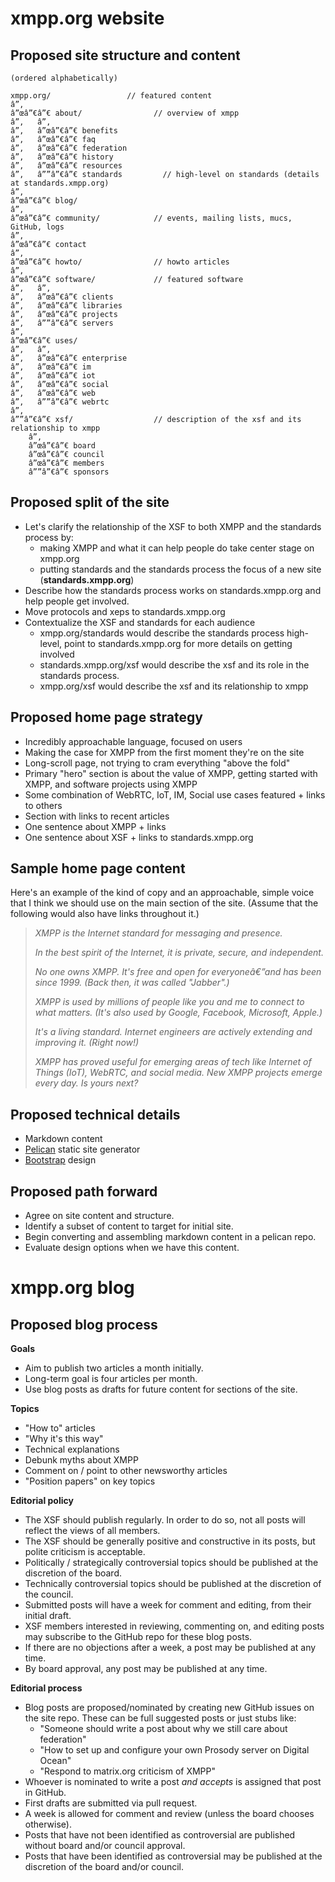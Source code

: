 # xmpp.org website

## Proposed site structure and content

```
(ordered alphabetically)

xmpp.org/                 // featured content
â”‚
â”œâ”€â”€ about/                // overview of xmpp
â”‚   â”‚
â”‚   â”œâ”€â”€ benefits
â”‚   â”œâ”€â”€ faq
â”‚   â”œâ”€â”€ federation
â”‚   â”œâ”€â”€ history
â”‚   â”œâ”€â”€ resources
â”‚   â””â”€â”€ standards         // high-level on standards (details at standards.xmpp.org)
â”‚
â”œâ”€â”€ blog/
â”‚
â”œâ”€â”€ community/            // events, mailing lists, mucs, GitHub, logs
â”‚
â”œâ”€â”€ contact
â”‚
â”œâ”€â”€ howto/                // howto articles
â”‚
â”œâ”€â”€ software/             // featured software
â”‚   â”‚
â”‚   â”œâ”€â”€ clients
â”‚   â”œâ”€â”€ libraries
â”‚   â”œâ”€â”€ projects
â”‚   â””â”€â”€ servers
â”‚
â”œâ”€â”€ uses/
â”‚   â”‚
â”‚   â”œâ”€â”€ enterprise
â”‚   â”œâ”€â”€ im
â”‚   â”œâ”€â”€ iot
â”‚   â”œâ”€â”€ social
â”‚   â”œâ”€â”€ web
â”‚   â””â”€â”€ webrtc
â”‚
â””â”€â”€ xsf/                  // description of the xsf and its relationship to xmpp
    â”‚
    â”œâ”€â”€ board
    â”œâ”€â”€ council
    â”œâ”€â”€ members
    â””â”€â”€ sponsors
```
## Proposed split of the site

- Let's clarify the relationship of the XSF to both XMPP and the standards process by:
  - making XMPP and what it can help people do take center stage on xmpp.org
  - putting standards and the standards process the focus of a new site (__standards.xmpp.org__)
- Describe how the standards process works on standards.xmpp.org and help people get involved.
- Move protocols and xeps to standards.xmpp.org
- Contextualize the XSF and standards for each audience
  - xmpp.org/standards would describe the standards process high-level, point to standards.xmpp.org for more details on getting involved
  - standards.xmpp.org/xsf would describe the xsf and its role in the standards process.
  - xmpp.org/xsf would describe the xsf and its relationship to xmpp

## Proposed home page strategy

- Incredibly approachable language, focused on users
- Making the case for XMPP from the first moment they're on the site
- Long-scroll page, not trying to cram everything "above the fold"
- Primary "hero" section is about the value of XMPP, getting started with XMPP, and software projects using XMPP
- Some combination of WebRTC, IoT, IM, Social use cases featured + links to others
- Section with links to recent articles
- One sentence about XMPP + links
- One sentence about XSF + links to standards.xmpp.org

## Sample home page content

Here's an example of the kind of copy and an approachable, simple voice that I think we should use on the main section of the site. (Assume that the following would also have links throughout it.)

> *XMPP is the Internet standard for messaging and presence.*
> 
> *In the best spirit of the Internet, it is private, secure, and independent.*
> 
> *No one owns XMPP. It's free and open for everyoneâ€”and has been since 1999. (Back then, it was called "Jabber".)*
> 
> *XMPP is used by millions of people like you and me to connect to what matters. (It's also used by Google, Facebook, Microsoft, Apple.)*
> 
> *It's a living standard. Internet engineers are actively extending and improving it. (Right now!)*
> 
> *XMPP has proved useful for emerging areas of tech like Internet of Things (IoT), WebRTC, and social media. New XMPP projects emerge every day. Is yours next?*

## Proposed technical details

- Markdown content
- [Pelican](http://getpelican.com) static site generator
- [Bootstrap](http://getbootstrap.com) design

## Proposed path forward 

- Agree on site content and structure.
- Identify a subset of content to target for initial site.
- Begin converting and assembling markdown content in a pelican repo.
- Evaluate design options when we have this content.


# xmpp.org blog

## Proposed blog process

__Goals__
- Aim to publish two articles a month initially.
- Long-term goal is four articles per month.
- Use blog posts as drafts for future content for sections of the site.

__Topics__
- "How to" articles
- "Why it's this way"
- Technical explanations
- Debunk myths about XMPP
- Comment on / point to other newsworthy articles
- "Position papers" on key topics

__Editorial policy__
- The XSF should publish regularly. In order to do so, not all posts will reflect the views of all members.
- The XSF should be generally positive and constructive in its posts, but polite criticism is acceptable.
- Politically / strategically controversial topics should be published at the discretion of the board.
- Technically controversial topics should be published at the discretion of the council.
- Submitted posts will have a week for comment and editing, from their initial draft.
- XSF members interested in reviewing, commenting on, and editing posts may subscribe to the GitHub repo for these blog posts. 
- If there are no objections after a week, a post may be published at any time.
- By board approval, any post may be published at any time.

__Editorial process__
- Blog posts are proposed/nominated by creating new GitHub issues on the site repo. These can be full suggested posts or just stubs like: 
  - "Someone should write a post about why we still care about federation"
  - "How to set up and configure your own Prosody server on Digital Ocean"
  - "Respond to matrix.org criticism of XMPP"
- Whoever is nominated to write a post *and accepts* is assigned that post in GitHub.
- First drafts are submitted via pull request.
- A week is allowed for comment and review (unless the board chooses otherwise).
- Posts that have not been identified as controversial are published without board and/or council approval.
- Posts that have been identified as controversial may be published at the discretion of the board and/or council.
